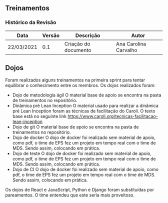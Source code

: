 ## Treinamentos

### Histórico da Revisão
| Data | Versão | Descrição | Autor |
|---|---|---|---|
| 22/03/2021| 0.1 |Criação do documento | Ana Carolina Carvalho |

## Dojos 

Foram realizados alguns treinamentos na primeira sprint para tentar equilibrar o conhecimento entre os membros. Os dojos realizados foram:

- Dojo de metodologia ágil
    O material base de apoio se encontra na pasta de treinamentos no repositório. 
- Dinâmica pré Lean Inception
    O material usado para realizar a dinâmica pré Lean Inception foram as técnicas de facilitação do Caroli. O texto base está no seguinte link <https://www.caroli.org/tecnicas-facilitacao-lean-inception>
- Dojo de git
    O material base de apoio se encontra na pasta de treinamentos no repositório. 
- Dojo de docker
    O dojo de docker foi realizado sem material de apoio, como pdf, o time de EPS fez um projeto em tempo real com o time de MDS. Sendo assim, colocando em prática.
- Dojo de teste
    O dojo de docker foi realizado sem material de apoio, como pdf, o time de EPS fez um projeto em tempo real com o time de MDS. Sendo assim, colocando em prática.
- Dojo de CI
        O dojo de docker foi realizado sem material de apoio, como pdf, o time de EPS fez um projeto em tempo real com o time de MDS. Sendo assim, colocando em prática.
        
Os dojos de React e JavaScript, Python e Django foram substituídas por pareamentos. O time entendeu que este seria mais proveitoso. 
